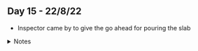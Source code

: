 ## Day 15 - 22/8/22

- Inspector came by to give the go ahead for pouring the slab

<details>
<summary>Notes</summary>

_Jackson:_ Spoke to Ted about what we want to do regarding the finish of the basement. We'll go with a polished concrete floor (i.e. nothing special), and paint the cinderblock walls. We still need to ask if we can do surface mounted electrical outlets. 

It sounds like they're not going to backfill around the foundation until the first floor framing is done, which is a bit of a pain. It would be nice to regain easy access to our back lawn while the weather is nice so that Bodie can play back there again.

</details>
